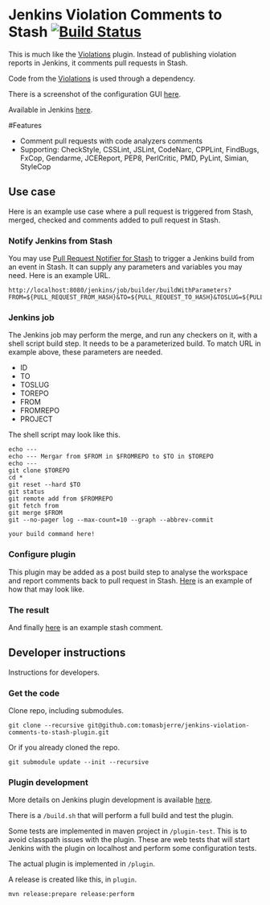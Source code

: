 # Jenkins Violation Comments to Stash [![Build Status](https://travis-ci.org/tomasbjerre/jenkins-violation-comments-to-stash-plugin.svg?branch=master)](https://travis-ci.org/tomasbjerre/jenkins-violation-comments-to-stash-plugin)
This is much like the [Violations](https://wiki.jenkins-ci.org/display/JENKINS/Violations) plugin. Instead of publishing violation reports in Jenkins, it comments pull requests in Stash.

Code from the [Violations](https://wiki.jenkins-ci.org/display/JENKINS/Violations) is used through a dependency.

There is a screenshot of the configuration GUI [here](https://raw.githubusercontent.com/tomasbjerre/jenkins-violation-comments-to-stash-plugin/master/sandbox/screenshot-config.png).

Available in Jenkins [here](https://wiki.jenkins-ci.org/display/JENKINS/violation-comments-to-stash-plugin).

#Features
* Comment pull requests with code analyzers comments
 * Supporting: CheckStyle, CSSLint, JSLint, CodeNarc, CPPLint, FindBugs, FxCop, Gendarme, JCEReport, PEP8, PerlCritic, PMD, PyLint, Simian, StyleCop

## Use case
Here is an example use case where a pull request is triggered from Stash, merged, checked and comments added to pull request in Stash.

### Notify Jenkins from Stash
You may use [Pull Request Notifier for Stash](https://github.com/tomasbjerre/pull-request-notifier-for-stash) to trigger a Jenkins build from an event in Stash. It can supply any parameters and variables you may need. Here is an example URL.

```
http://localhost:8080/jenkins/job/builder/buildWithParameters?FROM=${PULL_REQUEST_FROM_HASH}&TO=${PULL_REQUEST_TO_HASH}&TOSLUG=${PULL_REQUEST_TO_REPO_SLUG}&TOREPO=${PULL_REQUEST_TO_HTTP_CLONE_URL}&FROMREPO=${PULL_REQUEST_FROM_HTTP_CLONE_URL}&ID=${PULL_REQUEST_ID}&PROJECT=${PULL_REQUEST_TO_REPO_PROJECT_KEY}
```

### Jenkins job
The Jenkins job may perform the merge, and run any checkers on it, with a shell script build step. It needs to be a parameterized build. To match URL in example above, these parameters are needed.
 * ID
 * TO
 * TOSLUG
 * TOREPO
 * FROM
 * FROMREPO
 * PROJECT

The shell script may look like this.

```
echo ---
echo --- Mergar from $FROM in $FROMREPO to $TO in $TOREPO
echo ---
git clone $TOREPO
cd *
git reset --hard $TO
git status
git remote add from $FROMREPO
git fetch from
git merge $FROM
git --no-pager log --max-count=10 --graph --abbrev-commit

your build command here!
```

### Configure plugin
This plugin may be added as a post build step to analyse the workspace and report comments back to pull request in Stash. [Here](https://raw.githubusercontent.com/tomasbjerre/jenkins-violation-comments-to-stash-plugin/master/sandbox/screenshot-config.png) is an example of how that may look like.

### The result
And finally [here](https://raw.githubusercontent.com/tomasbjerre/jenkins-violation-comments-to-stash-plugin/master/sandbox/screenshot-stash.png) is an example stash comment.

## Developer instructions
Instructions for developers.

### Get the code

Clone repo, including submodules.

```
git clone --recursive git@github.com:tomasbjerre/jenkins-violation-comments-to-stash-plugin.git
```

Or if you already cloned the repo.

```
git submodule update --init --recursive
```

### Plugin development
More details on Jenkins plugin development is available [here](https://wiki.jenkins-ci.org/display/JENKINS/Plugin+tutorial).

There is a ```/build.sh``` that will perform a full build and test the plugin.

Some tests are implemented in maven project in ```/plugin-test```. This is to avoid classpath issues with the plugin. These are web tests that will start Jenkins with the plugin on localhost and perform some configuration tests.

The actual plugin is implemented in ```/plugin```.

A release is created like this, in ```plugin```.
```
mvn release:prepare release:perform
```
